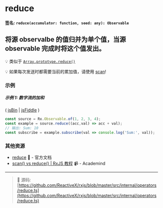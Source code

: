 # reduce

#### 签名: `reduce(accumulator: function, seed: any): Observable`

## 将源 observalbe 的值归并为单个值，当源 observable 完成时将这个值发出。

:bulb: 类似于 [`Array.prototype.reduce()`](https://developer.mozilla.org/en-US/docs/Web/JavaScript/Reference/Global_Objects/Array/Reduce?v=a)

:bulb: 如果每次发送时都需要当前的累加值，请使用 [scan](scan.md)!

### 示例

##### 示例 1: 数字流的加和

( [jsBin](http://jsbin.com/dakuneneho/edit?js,console) |
[jsFiddle](https://jsfiddle.net/f8fw7yka/) )

```js
const source = Rx.Observable.of(1, 2, 3, 4);
const example = source.reduce((acc,val) => acc + val);
// 输出: Sum: 10
const subscribe = example.subscribe(val => console.log('Sum:', val));
```

### 其他资源

* [reduce](http://cn.rx.js.org/class/es6/Observable.js~Observable.html#instance-method-reduce) :newspaper: - 官方文档
* [scan() vs reduce() | RxJS 教程](https://www.youtube.com/watch?v=myEeo2rZc3g) :video_camera: - Academind

---
> :file_folder: 源码:  [https://github.com/ReactiveX/rxjs/blob/master/src/internal/operators/reduce.ts](https://github.com/ReactiveX/rxjs/blob/master/src/internal/operators/reduce.ts)
